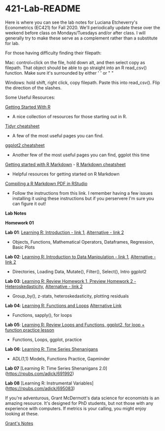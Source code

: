 # 421-Lab-README

Here is where you can see the lab notes for Luciana Etcheverry's Econometrics (EC421) for Fall 2020. We'll periodically update these over the weekend before class on Mondays/Tuesdays and/or after class. I will generally try to make these serve as a complement rather than a substitute for lab.

For those having difficulty finding their filepath: 

Mac: control+click on the file, hold down alt, and then select copy as filepath. That object should be able to go straight into an R read_csv() function. Make sure it's surrounded by either ' ' or " "

Windows: hold shift, right click, copy filepath. Paste this into read_csv(). Flip the direction of the slashes.

Some Useful Resources:

[Getting Started With R](https://support.rstudio.com/hc/en-us/articles/201141096-Getting-Started-with-R) 
- A nice collection of resources for those starting out in R.

[Tidyr cheatsheet](https://github.com/rstudio/cheatsheets/blob/master/data-import.pdf) 
- A few of the most useful pages you can find.

[ggplot2 cheatsheet](https://www.rstudio.com/wp-content/uploads/2015/03/ggplot2-cheatsheet.pdf)
- Another few of the most useful pages you can find, ggplot this time

[Getting started with R Markdown](https://rmarkdown.rstudio.com/lesson-1.html) - [R Markdown cheatsheet](https://rstudio.com/wp-content/uploads/2015/02/rmarkdown-cheatsheet.pdf)
- Helpful resources for getting started on R Markdown

[Compiling a R Markdown PDF in RStudio](https://yihui.org/tinytex/)
- Follow the instructions from this link. I remember having a few issues installing it using these instructions but if you perservere I'm sure you can figure it out!


**Lab Notes**

**Homework 01**


**Lab 01**: [Learning R: Introduction - link 1](https://github.com/ajdickinson/EC-421---Fall-2020/blob/main/Lab_01/Lab_01.md), [Alternative - link 2](https://rpubs.com/adick/673441)
- Objects, Functions, Mathematical Operators, Dataframes, Regression, Basic Plots

**Lab 02**: [Learning R: Introduction to Data Manipulation - link 1](https://github.com/ajdickinson/EC-421---Fall-2020/blob/main/Lab_02/Lab_02.md), [Alternative - link 2](https://rpubs.com/adick/673977)
- Directories, Loading Data, Mutate(), Filter(), Select(), Intro ggplot2

**Lab 03**: [Learning R: Review Homework 1, Preview Homework 2 - Heteroskedasticity](https://github.com/ajdickinson/EC-421--Fall-2020/blob/main/lab_03/lab_03.md), [Alternative - link 2](https://rpubs.com/adick/677581)
- Group_by(), z-stats, heteroskedasticity, plotting residuals

**Lab 04**: [Learning R: Functions and Loops](https://github.com/ajdickinson/EC-421--Fall-2020/blob/main/lab_04/lab04.md) [Alternative Link](https://rpubs.com/adick/682043)
- Functions, sapply(), for loops

**Lab 05**: [Learning R: Review Loops and Functions, ggplot2, for loop + function practice lesson](https://rpubs.com/adick/685216)
- Functions, Loops, ggplot, practice

**Lab 06**: [Learning R: Time Series Shenanigans](https://rpubs.com/adick/688839)
- ADL(1,1) Models, Functions Practice, Gapminder

**Lab 07** [Learning R: Time Series Shenanigans 2.0] (https://rpubs.com/adick/691992)

**Lab 08** [Learning R: Instrumental Variables] (https://rpubs.com/adick/695083)

If you're adventurous, Grant McDermott's data science for economists is an amazing resource. It's designed for PhD students, but not those with any experience with computers. If metrics is your calling, you might enjoy looking at these.

[Grant's Notes](https://github.com/uo-ec607/lectures)
